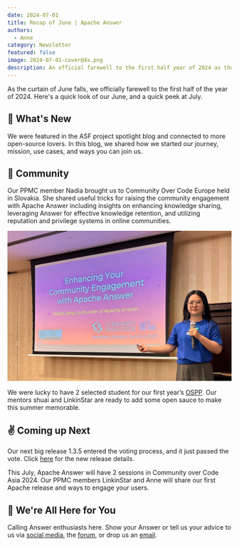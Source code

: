 ```yaml
---
date: 2024-07-01
title: Recap of June | Apache Answer
authors:
  - Anne
category: Newsletter
featured: false
image: 2024-07-01-cover@4x.png
description: An official farewell to the first half year of 2024 as the curtain of June falls.
---
```


As the curtain of June falls, we officially farewell to the first half of the year of 2024. Here's a quick look of our June, and a quick peek at July.

## 🌟 What's New

We were featured in the ASF project spotlight blog and connected to more open-source lovers. In this blog, we shared how we started our journey, mission, use cases, and ways you can join us.

## 🫶 Community

Our PPMC member Nadia brought us to Community Over Code Europe held in Slovakia. She shared useful tricks for raising the community engagement with Apache Answer including insights on enhancing knowledge sharing, leveraging Answer for effective knowledge retention, and utilizing reputation and privilege systems in online communities.

![Nadia at Community Over Code Europe](COC%20Europe.webp)

We were lucky to have 2 selected student for our first year’s [OSPP](https://summer-ospp.ac.cn/org/projectlist?lang=en\&pageNum=1\&pageSize=50\&programName). Our mentors shuai and LinkinStar are ready to add some open sauce to make this summer memorable.

## ✌️ Coming up Next

Our next big release 1.3.5 entered the voting process, and it just passed the vote. Click [here](https://github.com/apache/answer/releases/tag/v1.3.5) for the new release details.

This July, Apache Answer will have 2 sessions in Community over Code Asia 2024. Our PPMC members LinkinStar and Anne will share our first Apache release and ways to engage your users.

## 🤲 We're All Here for You

Calling Answer enthusiasts here. Show your Answer or tell us your advice to us via [social media](https://medium.com/r/?url=https%3A%2F%2Ftwitter.com%2FAnswerDev), the [forum](https://medium.com/r/?url=https%3A%2F%2Fmeta.answer.dev%2F), or drop us an [email](https://medium.com/r/?url=http%3A%2F%2Fdev%40answer.apache.org%2F).
